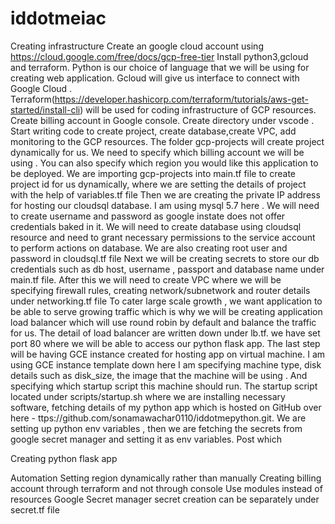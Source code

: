 # iddotmeiac
Creating infrastructure 
Create an google cloud account using https://cloud.google.com/free/docs/gcp-free-tier
Install python3,gcloud and terraform. Python is our choice of language that we will be using for creating web application. Gcloud will give us interface to connect with Google Cloud . Terraform(https://developer.hashicorp.com/terraform/tutorials/aws-get-started/install-cli) will be used for coding infrastructure of GCP resources.
Create billing account in Google console.
Create directory under vscode .
Start writing code to create project, create database,create VPC, add monitoring to the GCP resources.
The folder gcp-projects will create project dynamically for us. We need to specify which  billing account we will be using . You can also specify which region you would like this application to be deployed. 
We are importing gcp-projects into main.tf file to create project id for us dynamically, where we are setting the details of project with the help of variables.tf file
Then we are creating the private IP address for hosting our cloudsql database. I am using mysql 5.7 here . We will need to create username and password as google instate does not offer credentials baked in it.
We will need to create database using cloudsql resource and need to grant necessary permissions to the service account to perform actions on database. We are also creating root user and password in cloudsql.tf file
Next we will be creating secrets to store our db credentials such as db host, username , passport and database name under main.tf file.
After this we will need to create VPC where we will be specifying firewall rules, creating network/subnetwork and router details under networking.tf file
To cater large scale growth , we want application to be able to serve growing traffic which is why we will be creating application load balancer which will use round robin by default and balance the traffic for us. The detail of load balancer are written down under lb.tf. we have set port 80 where we will be able to access our python flask app.
The last step will be having GCE instance created for hosting app on virtual machine. I am using GCE instance template down here I am specifying machine type, disk details such as disk_size, the image that the machine will be using . And specifying which startup script this machine should run. 
The startup script located under scripts/startup.sh where we are installing necessary software, fetching details of my python app which is hosted on GitHub over here - ttps://github.com/sonamawachar0110/iddotmepython.git. We are setting up python env variables , then we are fetching the secrets from google secret manager and setting it as env variables. Post which 

Creating python flask app


Automation
Setting region dynamically rather than manually
Creating billing account through terraform and not through console
Use modules instead of resources
Google Secret manager secret creation can be separately under secret.tf file 

 
